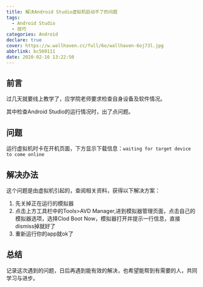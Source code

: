 ```yaml
---
title: 解决Android Studio虚拟机启动不了的问题
tags:
  - Android Studio
  - 技巧
categories: Android
declare: true
cover: https://w.wallhaven.cc/full/6o/wallhaven-6oj73l.jpg
abbrlink: bc509111
date: 2020-02-16 13:22:50
---
```



## 前言
过几天就要线上教学了，应学院老师要求检查自身设备及软件情况。

其中检查Android Studio的运行情况时，出了点问题。

<!-- more -->
## 问题
运行虚拟机时卡在开机页面，下方显示下载信息：`waiting for target device to come online`

## 解决办法
这个问题是由虚拟机引起的，查阅相关资料，获得以下解决方案：
1. 先关掉正在运行的模拟器
2. 点击上方工具栏中的Tools>AVD Manager,进到模拟器管理页面，点击自己的模拟器选项，选择Clod Boot Now，模拟器打开并提示一行信息，直接dismiss掉就好了
3. 重新运行你的app就ok了

## 总结
记录这次遇到的问题，日后再遇到能有效的解决，也希望能帮到有需要的人，共同学习与进步。